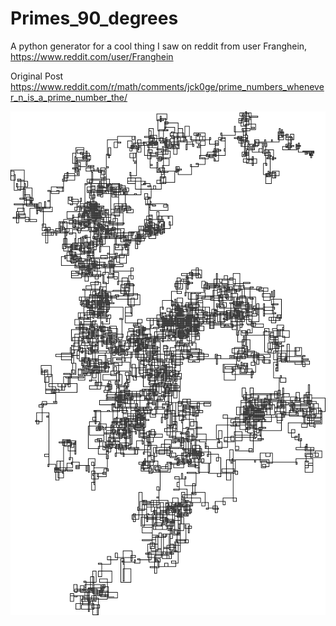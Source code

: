 # Primes_90_degrees
A python generator for a cool thing I saw on reddit from user Franghein, https://www.reddit.com/user/Franghein

Original Post
https://www.reddit.com/r/math/comments/jck0ge/prime_numbers_whenever_n_is_a_prime_number_the/

![100,000 Primes](https://github.com/s4lt3d/Primes_90_degrees/blob/main/100000.PNG?raw=true)
